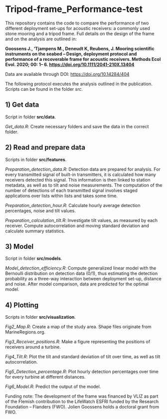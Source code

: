 # Tripod-frame_Performance-test

This repository contains the code to compare the performance of two different deployment set-ups for acoustic receivers: a commonly used stone mooring and a tripod frame. Full details on the design of the frame and on the analysis are outlined in:

**Goossens J., ‘Tjampens M., Deneudt K, Reubens, J. Mooring scientific instruments on the seabed – Design, deployment protocol and performance of a recoverable frame for acoustic receivers. Methods Ecol Evol. 2020; 00: 1– 6. https://doi.org/10.1111/2041-210X.13404**

Data are available through DOI: https://doi.org/10.14284/404

The following protocol executes the analysis outlined in the publication. Scripts can be found in the folder *src*.
## 1) Get data
Script in folder **src/data**.

*Get_data.R*: Create necessary folders and save the data in the correct folder.

## 2) Read and prepare data
Scripts in folder **src/features**.

*Preparation_detection_data.R*: Detection data are prepared for analysis. For every transmitted signal of built-in transmitters, it is calculated how many receivers detected this signal. This information is then linked to station metadata, as well as to tilt and noise measurements. The computation of the number of detections of each transmitted signal involves staged applications over lists within lists and takes some time. 

*Preparation_detection_hour.R*: Calculate hourly average detection percentages, noise and tilt values.

*Preparation_calculation_tilt.R*: Investigate tilt values, as measured by each receiver. Compute autocorrelation and moving standard deviation and calculate summary statistics.

## 3) Model
Script in folder **src/models**.

*Model_detection_efficiency.R*: Compute generalized linear model with the Bernoulli distribution on detection data (0/1), thus estimating the detection probability as a three-way interaction between deployment set-up, distance and noise. After model comparison, data are predicted for the optimal model.

## 4) Plotting
Scripts in folder **src/visualization**.

*Fig2_Map.R*: Create a map of the study area. Shape files originate from MarineRegions.org.

*Fig3_Receiver_positions.R*: Make a figure representing the positions of receivers around a turbine. 

*Fig4_Tilt.R*: Plot the tilt and standard deviation of tilt over time, as well as tilt autocorrelation.

*Fig5_Detection_percentage.R*: Plot hourly detection percentages over time for every turbine at different distances.

*Fig6_Model.R*: Predict the output of the model.


Funding note: The development of the frame was financed by VLIZ as part of the Flemish contribution to the LifeWatch ESFRI funded by the Research Foundation – Flanders (FWO). Jolien Goossens holds a doctoral grant from FWO. 